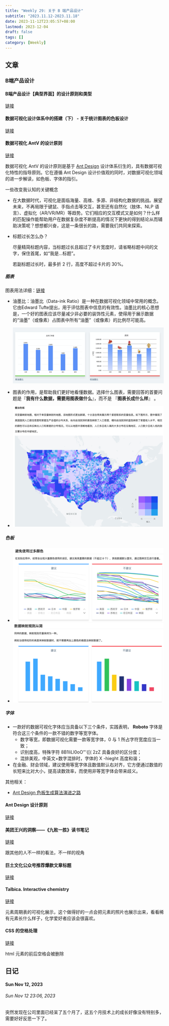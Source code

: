 ```yaml
---
title: "Weekly 29: 关于 B 端产品设计"
subtitle: "2023.11.12-2023.11.18"
date: 2023-11-12T23:05:57+08:00
lastmod: 2023-12-04
draft: false
tags: []
category: [Weekly]
---
```


## 文章

### B端产品设计

#### B端产品设计【典型界面】的设计原则和类型

[链接](https://mp.weixin.qq.com/s/gAnwsUYctF608dfQehOSAg)

#### 数据可视化设计体系中的搭建（下） - 关于统计图表的色板设计

[链接](https://zhuanlan.zhihu.com/p/70121039)

#### 数据可视化 AntV 的设计原则

[链接](https://antv.antgroup.com/specification/principles/basic)

数据可视化 AntV 的设计原则是基于 [Ant Design](https://ant.design/docs/spec/introduce-cn) 设计体系衍生的，具有数据可视化特性的指导原则。它在遵循 Ant Design 设计价值观的同时，对数据可视化领域的进一步解读，如色板、字体的指引。

一些改变我认知的关键概念

- 在大数据时代，可视化是面临海量、高维、多源、非结构化数据的挑战。展望未来，不再局限于键鼠、手指点击等交互，甚至还有自然化（肢体、NLP 语言）、虚拟化（AR/VR/MR）等趋势。它们相应的交互模式又是如何？什么样的匹配操作能帮助用户在数据复杂度不断提高的情况下更快的得到结论从而辅助决策呢？想想都兴奋，这是一条很长的路，需要我们共同来探索。

- 标题过长怎么办？

  尽量精简标题内容，当标题过长且超过了卡片宽度时，请省略标题中间的文字，保住首尾，如“我是...标题”。

  若副标题过长时，最多折 2 行，高度不超过卡片的 30%。

##### 图表

图表用法详细：[链接](https://antv-2018.alipay.com/zh-cn/vis/chart)

- 油墨比：油墨比（Data-ink Ratio）是一种在数据可视化领域中常用的概念。它由Edward Tufte提出，用于评估图表中信息的有效性。油墨比的核心思想是，一个好的图表应该尽量减少非必要的装饰性元素，使得用于展示数据的“油墨”（或像素）占图表中所有“油墨”（或像素）的比例尽可能高。

  ![image-20231113224929434](https://raw.githubusercontent.com/huyixi/Pics/main/uPic/image-20231113224929434.png)

- 图表的作用，是帮助我们更好地看懂数据。选择什么图表，需要回答的首要问题是『**我有什么数据，需要用图表做什么**』，而不是 『**图表长成什么样**』 。

- ![image-20231113230511131](https://raw.githubusercontent.com/huyixi/Pics/main/uPic/image-20231113230511131.png)

##### 色板

- ![image-20231113231051225](https://raw.githubusercontent.com/huyixi/Pics/main/uPic/image-20231113231051225.png)
- ![image-20231113231203718](https://raw.githubusercontent.com/huyixi/Pics/main/uPic/image-20231113231203718.png)

##### 字体

- 一款好的数据可视化字体应当具备以下三个条件，实践表明， **Roboto** 字体是符合这三个条件的一款不错的数字等宽字体。
  - 数字等宽，即数据可视化需要一款等宽字体，0 与 1 所占字符宽度应当一致；
  - 识别度高，特殊字符 8B1IiLl0oO"'{[( 2zZ 具备良好的区分度；
  - 混排美观，中英文+数字混排时，字体的 X -hieght 高度和谐；
- 在金融、财会领域，建议使用等宽字体且数值默认右对齐，它方便通过数值的长短来比对大小，提高读数效率，而使用非等宽字体会带来歧义。

其他相关：

- [Ant Design 色板生成算法演进之路](https://zhuanlan.zhihu.com/p/32422584)

#### Ant Design 设计原则

[链接](https://ant.design/docs/spec/introduce-cn)

#### 美团王兴的洞察——《九败一胜》读书笔记

[链接](https://www.ftium4.com/meituanwangxin-jiubaiyisheng.html)

跟其他的人不一样的看法，不一样的视角

#### 巨土文化公众号推荐爆款文章标题

[链接](https://www.kdocs.cn/l/ccVFRlrQ8NN1)

#### Talbica. Interactive chemistry

[链接](https://www.talbica.com)

元素周期表的可视化展示，这个做得好的一点会把元素的照片也展示出来，看看稀有元素长什么样子，化学爱好者应该会很喜欢。

#### CSS 的空格处理

[链接](http://www.ruanyifeng.com/blog/2018/07/white-space.html)

html 元素的前后空格会被删除

## 日记

#### Sun Nov 12, 2023

###### Sun Nov 12 23:06, 2023

突然发现在公司里面已经呆了五个月了，这五个月技术上的成长好像没有特别多，需要好好反思一下了。